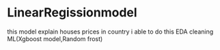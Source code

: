 # LinearRegissionmodel
this model explain houses prices in country 
i able to do this 
EDA
cleaning
ML(Xgboost model,Random frost)
